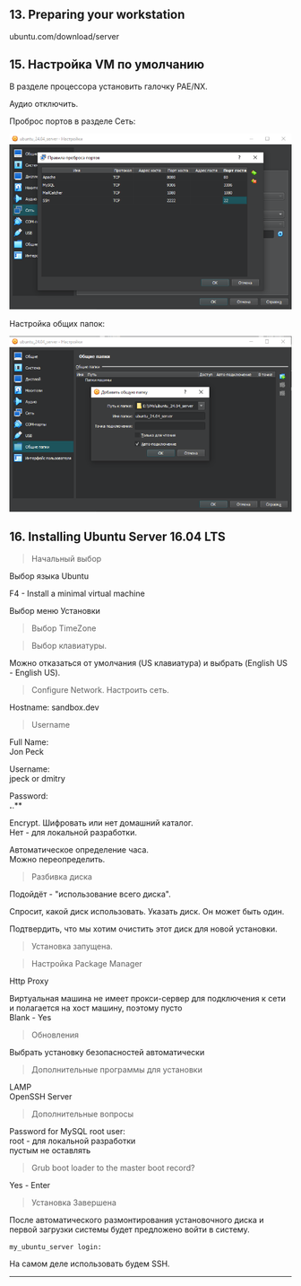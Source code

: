 ## 13. Preparing your workstation

ubuntu.com/download/server

## 15. Настройка VM по умолчанию

В разделе процессора установить галочку PAE/NX.  

Аудио отключить.  

Проброс портов в разделе Сеть:   

<img src="img/ports.png" alt="drawing" width="700"/>

Настройка общих папок:  

<img src="img/shared_folders.png" alt="drawing" width="700"/>

## 16. Installing Ubuntu Server 16.04 LTS

> Начальный выбор

Выбор языка Ubuntu

F4 - Install a minimal virtual machine

Выбор меню Установки

> Выбор TimeZone

> Выбор клавиатуры.  

Можно отказаться от умолчания (US клавиатура) и выбрать (English US - English US).  

> Configure Network. Настроить сеть.  

Hostname: sandbox.dev  

> Username

Full Name:  
Jon Peck

Username:  
jpeck or dmitry

Password:  
**.**.**

Encrypt. Шифровать или нет домашний каталог.  
Нет - для локальной разработки.  

Автоматическое определение часа.  
Можно переопределить.  

> Разбивка диска

Подойдёт - "использование всего диска".  

Спросит, какой диск использовать. Указать диск. Он может быть один.  

Подтвердить, что мы хотим очистить этот диск для новой установки.  

> Установка запущена.

> Настройка Package Manager

Http Proxy 

Виртуальная машина не имеет прокси-сервер для подключения к сети и  полагается на хост машину, поэтому пусто    
Blank - Yes  

> Обновления  

Выбрать установку безопасностей автоматически  

> Дополнительные программы для установки

LAMP  
OpenSSH Server  

> Дополнительные вопросы

Password for MySQL root user:  
root - для локальной разработки  
пустым не оставлять  

> Grub boot loader to the master boot record?  

Yes - Enter 

> Установка Завершена

После автоматического размонтирования установочного диска и первой загрузки системы будет предложено войти в систему.  

    my_ubuntu_server login:

На самом деле использовать будем SSH.  

---










